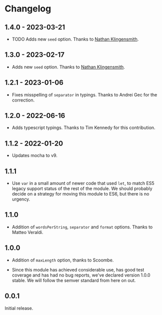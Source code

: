# Changelog

## 1.4.0 - 2023-03-21

- TODO Adds new `seed` option. Thanks to [Nathan Klingensmith](https://github.com/IamParadoxdotexe).

## 1.3.0 - 2023-02-17

- Adds new `seed` option. Thanks to [Nathan Klingensmith](https://github.com/IamParadoxdotexe).

## 1.2.1 - 2023-01-06

- Fixes misspelling of `separator` in typings. Thanks to Andrei Gec for the correction.

## 1.2.0 - 2022-06-16

- Adds typescript typings. Thanks to Tim Kennedy for this contribution.

## 1.1.2 - 2022-01-20

- Updates mocha to v9.

## 1.1.1

- Use `var` in a small amount of newer code that used `let`, to match ES5 legacy support status of the rest of the module. We should probably decide on a strategy for moving this module to ES6, but there is no urgency.

## 1.1.0

- Addition of `wordsPerString`, `separator` and `format` options. Thanks to Matteo Veraldi.

## 1.0.0

- Addition of `maxLength` option, thanks to Scoombe.

- Since this module has achieved considerable use, has good test coverage and has had no bug reports, we've declared version 1.0.0 stable. We will follow the semver standard from here on out.

## 0.0.1

Initial release.
